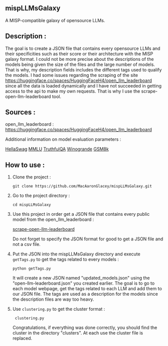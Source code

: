 ## mispLLMsGalaxy

A MISP-compatible galaxy of opensource LLMs.

## Description :

The goal is to create a JSON file that contains every opensource LLMs and their specificities such as their score or their architecture with the MISP galaxy format.
I could not be more precise about the descriptions of the models being given the size of the files and the large number of  models. That is why, my description fields includes the different tags used to qualify the models.
I had some issues regarding the scraping of the site https://huggingface.co/spaces/HuggingFaceH4/open_llm_leaderboard since all the data is loaded dynamically and I have not succeeded in getting access to the api to make my own requests. That is why I use the scrape-open-llm-leaderboard tool.

## Sources :

open_llm_leaderboard : https://huggingface.co/spaces/HuggingFaceH4/open_llm_leaderboard

Additional information on model evaluation parameters :

[HellaSwag](https://arxiv.org/abs/1905.07830)
[MMLU](https://arxiv.org/abs/2009.03300)
[TruthfulQA](https://arxiv.org/abs/2109.07958)
[Winogrande](https://arxiv.org/abs/1907.10641)
[GSM8k](https://arxiv.org/abs/2110.14168)
 
## How to use :

1. Clone the project :

    ```
    git clone https://github.com/MacAaronGlacey/mispLLMsGalaxy.git
    ```

2. Go to the project directory :

    ```
    cd mispLLMsGalaxy
    ```

3. Use this project in order get a JSON file that contains every public model from the open_llm_leaderboard :

    [scrape-open-llm-leaderboard](https://github.com/Weyaxi/scrape-open-llm-leaderboard)

    Do not forget to specify the JSON format for good to get a JSON file and not a csv file. 

4. Put the JSON into the mispLLMsGalaxy directory and execute `getTags.py` to get the tags related to every models :

    ```
    python getTags.py
    ```

    It will create a new JSON named "updated_models.json" using the "open-llm-leaderboard.json" you created earlier. The goal is to go to each model webpage, get the tags related to each LLM and add them to our JSON file. The tags are used as a description for the models since the description files are way too heavy.

5. Use `clustering.py` to get the cluster format :

    ```
     clustering.py
    ```

    Congratulations, if everything was done correctly, you should find the cluster in the directory "clusters". At each use the cluster file is replaced.


